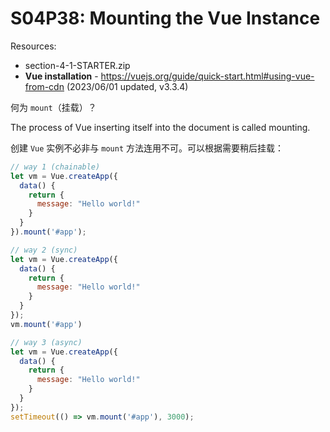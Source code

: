 # S04P38: Mounting the Vue Instance

Resources:

- section-4-1-STARTER.zip
- **Vue installation** - https://vuejs.org/guide/quick-start.html#using-vue-from-cdn (2023/06/01 updated, v3.3.4)



何为 `mount`（挂载）？

The process of Vue inserting itself into the document is called mounting.



创建 `Vue` 实例不必非与 `mount` 方法连用不可。可以根据需要稍后挂载：

```js
// way 1 (chainable)
let vm = Vue.createApp({
  data() {
    return {
      message: "Hello world!"
    }
  }
}).mount('#app');

// way 2 (sync)
let vm = Vue.createApp({
  data() {
    return {
      message: "Hello world!"
    }
  }
});
vm.mount('#app')

// way 3 (async)
let vm = Vue.createApp({
  data() {
    return {
      message: "Hello world!"
    }
  }
});
setTimeout(() => vm.mount('#app'), 3000);
```

